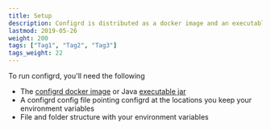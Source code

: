 ```yaml
---
title: Setup
description: Configrd is distributed as a docker image and an executable java jar
lastmod: 2019-05-26
weight: 200
tags: ["Tag1", "Tag2", "Tag3"]
tags_weight: 22
---
```


To run configrd, you'll need the following

* The [configrd docker image](https://hub.docker.com/r/configrd/configrd-service) or Java [executable jar](https://search.maven.org/remotecontent?filepath=io/configrd/configrd-service/2.0.0/configrd-service-2.0.0.jar)
* A configrd config file pointing configrd at the locations you keep your environment variables
* File and folder structure with your environment variables
